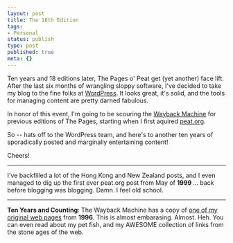 ```yaml
---
layout: post
title: The 18th Edition
tags:
- Personal
status: publish
type: post
published: true
meta: {}
---
```

Ten years and 18 editions later, The Pages o' Peat get (yet another) face lift.  After the last six months of wrangling sloppy software, I've decided to take my blog to the fine folks at <a href="http://www.wordpress.com/" target="_blank">WordPress</a>.  It looks great, it's solid, and the tools for managing content are pretty darned fabulous.

In honor of this event, I'm going to be scouring the <a href="http://web.archive.org/" target="_blank">Wayback Machine</a> for previous editions of The Pages, starting when I first aquired <a href="http://peat.org/" target="_blank">peat.org</a>.

So -- hats off to the WordPress team, and here's to another ten years of sporadically posted and marginally entertaining content!

Cheers!

---

I've backfilled a lot of the Hong Kong and New Zealand posts, and I even managed to dig up the first ever peat.org post from May of <strong>1999 </strong>... back before blogging was blogging.  Damn.  I feel old school.

---

<strong>Ten Years and Counting</strong>: The Wayback Machine has a copy of <a href="http://web.archive.org/web/19961222141308/www.europa.com/~pb/index.bak.html" target="_blank">one of my original web pages</a> from <strong>1996</strong>.  This is almost embarasing.  Almost.  Heh.  You can even read about my pet fish, and my AWESOME collection of links from the stone ages of the web.

